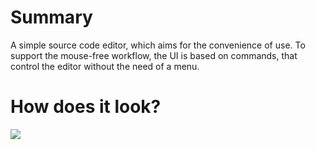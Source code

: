 # Summary

A simple source code editor, which aims for the convenience of use.
To support the mouse-free workflow, the UI is based on commands,
that control the editor without the need of a menu.

# How does it look?

![](http://svalaskevicius.github.io/hob/assets/screen1.png)
